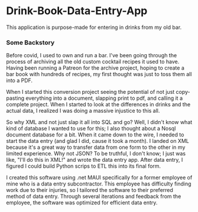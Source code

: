 # Drink-Book-Data-Entry-App

This application is purpose-made for entering in drinks from my old bar.

### Some Backstory

Before covid, I used to own and run a bar. I've been going through the process of archiving all the old custom cocktail recipes it used to have. Having been running a Patreon for the archive project, hoping to create a bar book with hundreds of recipes, my first thought was just to toss them all into a PDF. 

When I started this conversion project seeing the potential of not just copy-pasting everything into a document, slapping print to pdf, and calling it a complete project. When I started to look at the differences in drinks and the actual data, I realized I was doing a massive injustice to this all. 

So why XML and not just slap it all into SQL and go? Well, I didn't know what kind of database I wanted to use for this; I also thought about a Nosql document database for a bit. When it came down to the wire, I needed to start the data entry (and glad I did, cause it took a month). I landed on XML because it's a great way to transfer data from one form to the other in my limited experience. Why not JSON? To be truthful, I don't know; I just was like, "I'll do this in XML!" and wrote the data entry app. After data entry, I figured I could build Python scrips to ETL this into its final form.

I created this software using .net MAUI specifically for a former employee of mine who is a data entry subcontractor. This employee has difficulty finding work due to their injuries, so I tailored the software to their preferred method of data entry. Through several iterations and feedback from the employee, the software was optimized for efficient data entry.
